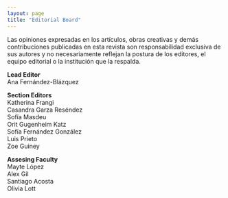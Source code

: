 ```yaml
---
layout: page
title: "Editorial Board"
---
```


Las opiniones expresadas en los artículos, obras creativas y demás contribuciones publicadas en esta revista son responsabilidad exclusiva de sus autores y no necesariamente reflejan la postura de los editores, el equipo editorial o la institución que la respalda.

**Lead Editor**   
Ana Fernández-Blázquez   

**Section Editors**   
Katherina Frangi   
Casandra Garza Reséndez   
Sofía Masdeu   
Orit Gugenheim Katz   
Sofía Fernández González   
Luis Prieto   
Zoe Guiney

**Assesing Faculty**   
Mayte López   
Alex Gil   
Santiago Acosta   
Olivia Lott